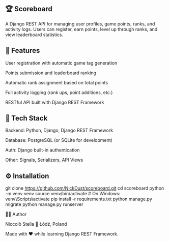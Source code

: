 ## 🏆 Scoreboard

A Django REST API for managing user profiles, game points, ranks, and activity logs.
Users can register, earn points, level up through ranks, and view leaderboard statistics.

## 🚀 Features

User registration with automatic game tag generation

Points submission and leaderboard ranking

Automatic rank assignment based on total points

Full activity logging (rank ups, point additions, etc.)

RESTful API built with Django REST Framework

## 🧠 Tech Stack

Backend: Python, Django, Django REST Framework

Database: PostgreSQL (or SQLite for development)

Auth: Django built-in authentication

Other: Signals, Serializers, API Views

## ⚙️ Installation
git clone https://github.com/NickDust/scoreboard.git
cd scoreboard
python -m venv venv
source venv/bin/activate   # On Windows: venv\Scripts\activate
pip install -r requirements.txt
python manage.py migrate
python manage.py runserver

👨‍💻 Author

Niccolò Stella
📍 Łódź, Poland

Made with ❤️ while learning Django REST Framework.
